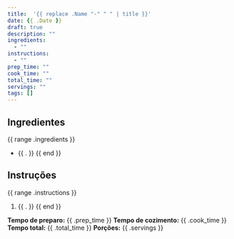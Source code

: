 ```yaml
---
title:  '{{ replace .Name "-" " " | title }}'
date: {{ .Date }}
draft: true
description: ""
ingredients:
  - ""
instructions:
  - ""
prep_time: ""
cook_time: ""
total_time: ""
servings: ""
tags: []
---
```


## Ingredientes

{{ range .ingredients }}
- {{ . }}
{{ end }}

## Instruções

{{ range .instructions }}
1. {{ . }}
{{ end }}

**Tempo de preparo:** {{ .prep_time }}
**Tempo de cozimento:** {{ .cook_time }}
**Tempo total:** {{ .total_time }}
**Porções:** {{ .servings }}
